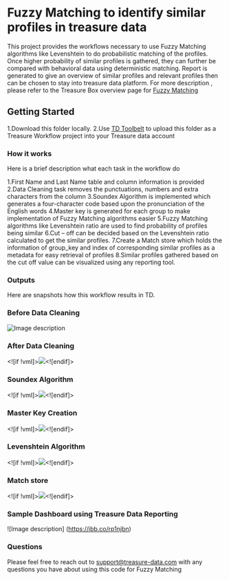 
# Fuzzy Matching to identify similar profiles in treasure data  
  
This project provides the workflows necessary to use Fuzzy Matching algorithms like Levenshtein to do probabilistic matching of the profiles. Once higher probability of similar profiles is gathered, they can further be compared with behavioral data using deterministic matching. Report is generated to give an overview of similar profiles and relevant profiles then can be chosen to stay into treasure data platform. For more description , please refer to the Treasure Box overview page for [Fuzzy Matching](https://boxes.treasuredata.com/hc/en-us/articles/360032618714-Fuzzy-Matching-on-PII-data)  
  
## Getting Started  

1.Download this folder locally.
2.Use [TD Toolbelt](https://support.treasuredata.com/hc/en-us/articles/360001262207-Treasure-Workflow-Quick-Start-using-TD-Toolbelt-in-a-CLI) to upload this folder as a Treasure Workflow project into your Treasure data account  
  
### How it works

Here is a brief description what each task in the workflow do

1.First Name and Last Name table and column information is provided
2.Data Cleaning task removes the punctuations, numbers and extra characters from the column
3.Soundex Algorithm is implemented which generates a four-character code based upon the pronunciation of the English words
4.Master key is generated for each group to make implementation of Fuzzy Matching algorithms easier
5.Fuzzy Matching algorithms like Levenshtein ratio are used to find probability of profiles being similar
6.Cut – off can be decided based on the Levenshtein ratio calculated to get the similar profiles.
7.Create a Match store which holds the information of group_key and index of corresponding similar profiles as a metadata for easy retrieval of profiles
8.Similar profiles gathered based on the cut off value can be visualized using any reporting tool.

### Outputs  
  
Here are snapshots how this workflow results in TD.

### Before Data Cleaning

![Image description](file:////Users/prachichavan/Library/Group%20Containers/UBF8T346G9.Office/TemporaryItems/msohtmlclip/clip_image002.png)

### After Data Cleaning

<![if !vml]>![](file:////Users/prachichavan/Library/Group%20Containers/UBF8T346G9.Office/TemporaryItems/msohtmlclip/clip_image002.png)<![endif]>

### Soundex Algorithm

<![if !vml]>![](file:////Users/prachichavan/Library/Group%20Containers/UBF8T346G9.Office/TemporaryItems/msohtmlclip/clip_image003.png)<![endif]>

### Master Key Creation

<![if !vml]>![](file:////Users/prachichavan/Library/Group%20Containers/UBF8T346G9.Office/TemporaryItems/msohtmlclip/clip_image004.png)<![endif]>

### Levenshtein Algorithm

<![if !vml]>![](file:////Users/prachichavan/Library/Group%20Containers/UBF8T346G9.Office/TemporaryItems/msohtmlclip/clip_image005.png)<![endif]>

### Match store

<![if !vml]>![](file:////Users/prachichavan/Library/Group%20Containers/UBF8T346G9.Office/TemporaryItems/msohtmlclip/clip_image006.png)<![endif]>

### Sample Dashboard using Treasure Data Reporting

![Image description]
(https://ibb.co/rp1njbn)

### Questions

Please feel free to reach out to [support@treasure-data.com](mailto:support@treasure-data.com) with any questions you have about using this code for Fuzzy Matching
